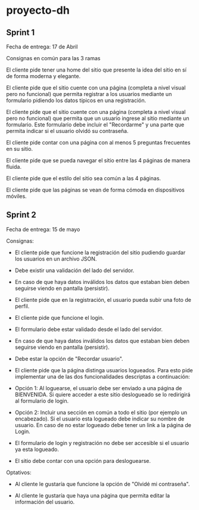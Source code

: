 # proyecto-dh

## Sprint 1

Fecha de entrega: 17 de Abril

Consignas en común para las 3 ramas


El cliente pide tener una home del sitio que presente la idea del sitio en sí de forma moderna y elegante.

El cliente pide que el sitio cuente con una página (completa a nivel visual pero no funcional) que permita registrar a los usuarios mediante un formulario pidiendo los datos típicos en una registración.

El cliente pide que el sitio cuente con una página (completa a nivel visual pero no funcional) que permita que un usuario ingrese al sitio mediante un formulario. Este formulario debe incluir el "Recordarme" y una parte que permita indicar si el usuario olvidó su contraseña.

El cliente pide contar con una página con al menos 5 preguntas frecuentes en su sitio.

El cliente pide que se pueda navegar el sitio entre las 4 páginas de manera fluida.

El cliente pide que el estilo del sitio sea común a las 4 páginas.

El cliente pide que las páginas se vean de forma cómoda en dispositivos móviles.


## Sprint 2

Fecha de entrega: 15 de mayo

Consignas:

- El cliente pide que funcione la registración del sitio pudiendo guardar los usuarios en un archivo JSON.

- Debe existir una validación del lado del servidor.
- En caso de que haya datos inválidos los datos que estaban bien deben seguirse viendo en pantalla (persistir).
- El cliente pide que en la registración, el usuario pueda subir una foto de perfil.

- El cliente pide que funcione el login.

- El formulario debe estar validado desde el lado del servidor.
- En caso de que haya datos inválidos los datos que estaban bien deben seguirse viendo en pantalla (persistir).
- Debe estar la opción de "Recordar usuario".

- El cliente pide que la página distinga usuarios logueados. Para esto pide implementar una de las dos funcionalidades descriptas a continuación:

- Opción 1: Al loguearse, el usuario debe ser enviado a una página de BIENVENIDA. Si quiere acceder a este sitio deslogueado se lo redirigirá al formulario de login. 
- Opción 2: Incluir una sección en común a todo el sitio (por ejemplo un encabezado). Si el usuario esta logueado debe indicar su nombre de usuario. En caso de no estar logueado debe tener un link a la página de Login.

- El formulario de login y registración no debe ser accesible si el usuario ya esta logueado.

- El sitio debe contar con una opción para desloguearse.

Optativos:

- Al cliente le gustaría que funcione la opción de "Olvidé mi contraseña".

- Al cliente le gustaría que haya una página que permita editar la información del usuario.



